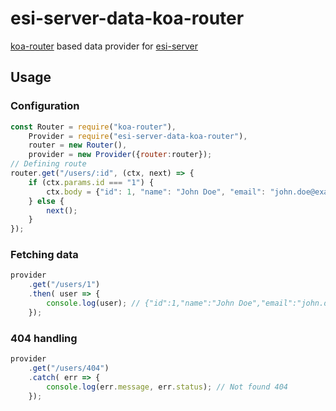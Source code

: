 # esi-server-data-koa-router

[koa-router](https://www.npmjs.com/package/koa-router) based data provider for [esi-server](https://github.com/petitchevalroux/node-esi-server)

## Usage
### Configuration

```javascript
const Router = require("koa-router"),
    Provider = require("esi-server-data-koa-router"),
    router = new Router(),
    provider = new Provider({router:router});
// Defining route
router.get("/users/:id", (ctx, next) => {
    if (ctx.params.id === "1") {
        ctx.body = {"id": 1, "name": "John Doe", "email": "john.doe@example.com"};
    } else {
        next();
    }
});
```

### Fetching data
```javascript
provider
    .get("/users/1")
    .then( user => {
        console.log(user); // {"id":1,"name":"John Doe","email":"john.doe@example.com"}
    });
```

### 404 handling
```javascript
provider
    .get("/users/404")
    .catch( err => {
        console.log(err.message, err.status); // Not found 404
    });
```


